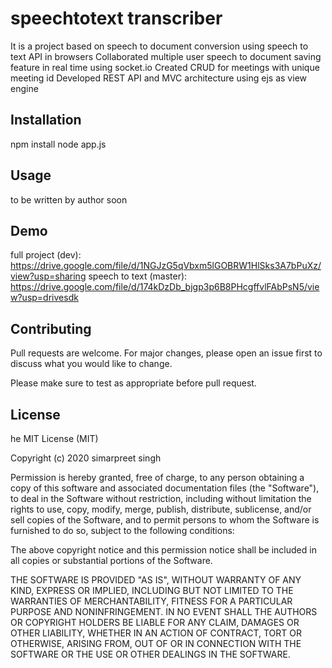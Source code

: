 # speechtotext transcriber

It is a project based on speech to document conversion using
speech to text API in browsers
Collaborated multiple user speech to document saving feature in
real time using socket.io
Created CRUD for meetings with unique meeting id
Developed REST API and MVC architecture using ejs as view
engine

## Installation

npm install 
node app.js

## Usage

to be written by author soon

## Demo
full project (dev):
https://drive.google.com/file/d/1NGJzG5qVbxm5lGOBRW1HlSks3A7bPuXz/view?usp=sharing
speech to text (master):
https://drive.google.com/file/d/174kDzDb_bjgp3p6B8PHcgffvlFAbPsN5/view?usp=drivesdk

## Contributing
Pull requests are welcome. For major changes, please open an issue first to discuss what you would like to change.

Please make sure to test as appropriate before pull request.

## License
he MIT License (MIT)

Copyright (c) 2020 simarpreet singh

Permission is hereby granted, free of charge, to any person obtaining a copy of this software and associated documentation files (the "Software"), to deal in the Software without restriction, including without limitation the rights to use, copy, modify, merge, publish, distribute, sublicense, and/or sell copies of the Software, and to permit persons to whom the Software is furnished to do so, subject to the following conditions:

The above copyright notice and this permission notice shall be included in all copies or substantial portions of the Software.

THE SOFTWARE IS PROVIDED "AS IS", WITHOUT WARRANTY OF ANY KIND, EXPRESS OR IMPLIED, INCLUDING BUT NOT LIMITED TO THE WARRANTIES OF MERCHANTABILITY, FITNESS FOR A PARTICULAR PURPOSE AND NONINFRINGEMENT. IN NO EVENT SHALL THE AUTHORS OR COPYRIGHT HOLDERS BE LIABLE FOR ANY CLAIM, DAMAGES OR OTHER LIABILITY, WHETHER IN AN ACTION OF CONTRACT, TORT OR OTHERWISE, ARISING FROM, OUT OF OR IN CONNECTION WITH THE SOFTWARE OR THE USE OR OTHER DEALINGS IN THE SOFTWARE.